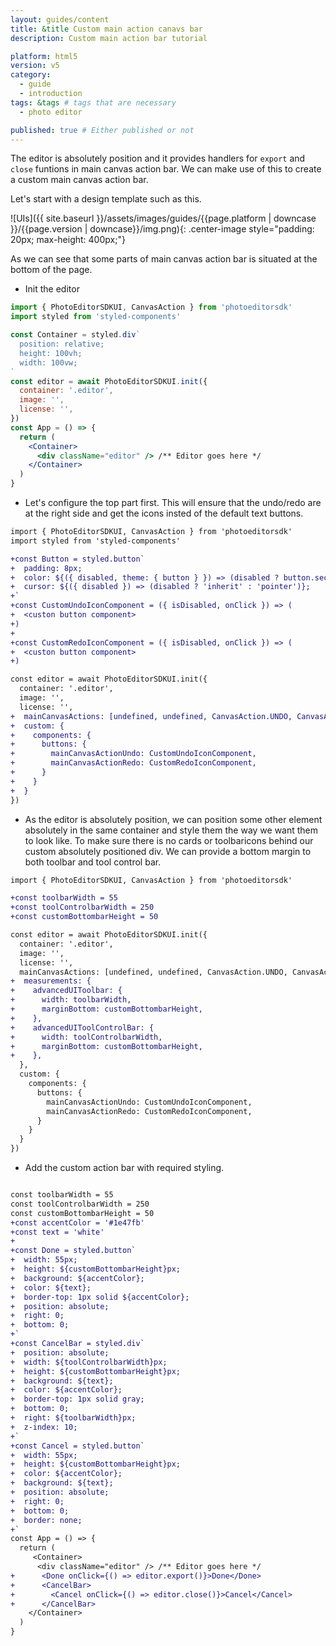 ```yaml
---
layout: guides/content
title: &title Custom main action canavs bar
description: Custom main action bar tutorial

platform: html5
version: v5
category:
  - guide
  - introduction
tags: &tags # tags that are necessary
  - photo editor

published: true # Either published or not
---
```


The editor is absolutely position and it provides handlers for `export` and `close` funtions in main canvas action bar.
We can make use of this to create a custom main canvas action bar.

Let's start with a design template such as this.

![UIs]({{ site.baseurl }}/assets/images/guides/{{page.platform | downcase }}/{{page.version | downcase}}/img.png){: .center-image style="padding: 20px; max-height: 400px;"}


As we can see that some parts of main canvas action bar is situated at the bottom of the page.
- Init the editor

```jsx
import { PhotoEditorSDKUI, CanvasAction } from 'photoeditorsdk'
import styled from 'styled-components'

const Container = styled.div`
  position: relative;
  height: 100vh;
  width: 100vw;
`
const editor = await PhotoEditorSDKUI.init({
  container: '.editor',
  image: '',
  license: '',
})
const App = () => {
  return (
    <Container>
      <div className="editor" /> /** Editor goes here */
    </Container>
  )
}
```
- Let's configure the top part first. This will ensure that the undo/redo are at the right side and get the icons insted of the default text buttons.

```diff
import { PhotoEditorSDKUI, CanvasAction } from 'photoeditorsdk'
import styled from 'styled-components'

+const Button = styled.button`
+  padding: 8px;
+  color: ${({ disabled, theme: { button } }) => (disabled ? button.secondaryForeground : button.primaryForeground)};
+  cursor: ${({ disabled }) => (disabled ? 'inherit' : 'pointer')};
+`
+const CustomUndoIconComponent = ({ isDisabled, onClick }) => (
+  <custon button component>
+)
+
+const CustomRedoIconComponent = ({ isDisabled, onClick }) => (
+  <custon button component>
+)

const editor = await PhotoEditorSDKUI.init({
  container: '.editor',
  image: '',
  license: '',
+  mainCanvasActions: [undefined, undefined, CanvasAction.UNDO, CanvasAction.REDO],
+  custom: {
+    components: {
+      buttons: {
+        mainCanvasActionUndo: CustomUndoIconComponent,
+        mainCanvasActionRedo: CustomRedoIconComponent,
+      }
+    }
+  }
})
```

- As the editor is absolutely position, we can position some other element absolutely in the same container and style them the way we want them to look like. To make sure there is no cards or toolbaricons behind our custom absolutely positioned div. We can provide a bottom margin to both toolbar and tool control bar.

```diff
import { PhotoEditorSDKUI, CanvasAction } from 'photoeditorsdk'

+const toolbarWidth = 55
+const toolControlbarWidth = 250
+const customBottombarHeight = 50

const editor = await PhotoEditorSDKUI.init({
  container: '.editor',
  image: '',
  license: '',
  mainCanvasActions: [undefined, undefined, CanvasAction.UNDO, CanvasAction.REDO],
+  measurements: {
+    advancedUIToolbar: {
+      width: toolbarWidth,
+      marginBottom: customBottombarHeight,
+    },
+    advancedUIToolControlBar: {
+      width: toolControlbarWidth,
+      marginBottom: customBottombarHeight,
+    },
  },
  custom: {
    components: {
      buttons: {
        mainCanvasActionUndo: CustomUndoIconComponent,
        mainCanvasActionRedo: CustomRedoIconComponent,
      }
    }
  }
})
```

- Add the custom action bar with required styling.

```diff

const toolbarWidth = 55
const toolControlbarWidth = 250
const customBottombarHeight = 50
+const accentColor = '#1e47fb'
+const text = 'white'
+
+const Done = styled.button`
+  width: 55px;
+  height: ${customBottombarHeight}px;
+  background: ${accentColor};
+  color: ${text};
+  border-top: 1px solid ${accentColor};
+  position: absolute;
+  right: 0;
+  bottom: 0;
+`
+const CancelBar = styled.div`
+  position: absolute;
+  width: ${toolControlbarWidth}px;
+  height: ${customBottombarHeight}px;
+  background: ${text};
+  color: ${accentColor};
+  border-top: 1px solid gray;
+  bottom: 0;
+  right: ${toolbarWidth}px;
+  z-index: 10;
+`
+const Cancel = styled.button`
+  width: 55px;
+  height: ${customBottombarHeight}px;
+  color: ${accentColor};
+  background: ${text};
+  position: absolute;
+  right: 0;
+  bottom: 0;
+  border: none;
+`
const App = () => {
  return (
     <Container>
      <div className="editor" /> /** Editor goes here */
+      <Done onClick={() => editor.export()}>Done</Done>
+      <CancelBar>
+        <Cancel onClick={() => editor.close()}>Cancel</Cancel>
+      </CancelBar>
    </Container>
  )
}
```

